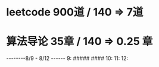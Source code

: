 # leetcode  900道 / 140  => 7道
# 算法导论  35章  / 140  =>  0.25 章
--------8/9 - 8/12 ------
9: ##### ####
10:
11:
12:


